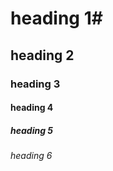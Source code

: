 # heading 1#
## heading 2 ##
### heading 3 ###
#### heading 4 ###
##### heading 5 #####
###### heading 6 ######

